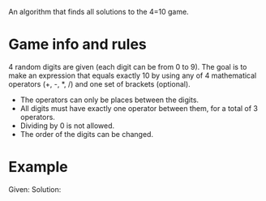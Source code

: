 An algorithm that finds all solutions to the 4=10 game.

# Game info and rules
4 random digits are given (each digit can be from 0 to 9). The goal is to make an expression that equals exactly 10 by using any of 4 mathematical operators (+, -, *, /) and one set of brackets (optional).
- The operators can only be places between the digits.
- All digits must have exactly one operator between them, for a total of 3 operators.
- Dividing by 0 is not allowed.
- The order of the digits can be changed.

# Example
Given: 
Solution:
